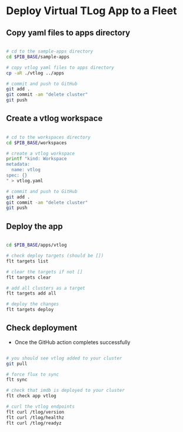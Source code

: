 # Deploy Virtual TLog App to a Fleet

## Copy yaml files to apps directory

```bash

# cd to the sample-apps directory
cd $PIB_BASE/sample-apps

# copy vtlog yaml files to apps directory
cp -aR ./vtlog ../apps

# commit and push to GitHub
git add .
git commit -am "delete cluster"
git push

```

## Create a vtlog workspace

```bash

# cd to the workspaces directory
cd $PIB_BASE/workspaces

# create a vtlog workspace
printf "kind: Workspace
metadata:
  name: vtlog
spec: {}
" > vtlog.yaml

# commit and push to GitHub
git add .
git commit -am "delete cluster"
git push

```

## Deploy the app

```bash

cd $PIB_BASE/apps/vtlog

# check deploy targets (should be [])
flt targets list

# clear the targets if not []
flt targets clear

# add all clusters as a target
flt targets add all

# deploy the changes
flt targets deploy

```

## Check deployment

- Once the GitHub action completes successfully

```bash

# you should see vtlog added to your cluster
git pull

# force flux to sync
flt sync

# check that imdb is deployed to your cluster
flt check app vtlog

# curl the vtlog endpoints
flt curl /tlog/version
flt curl /tlog/healthz
flt curl /tlog/readyz

```
